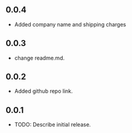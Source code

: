 ## 0.0.4
* Added company name and shipping charges
## 0.0.3

* change readme.md.

## 0.0.2

* Added github repo link.

## 0.0.1

* TODO: Describe initial release.
